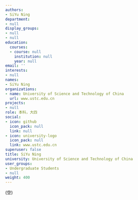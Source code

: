 ```yaml
---
authors:
- SiYu Ning
department:
- null
display_groups:
- null
- null
education:
  courses:
  - course: null
    institution: null
    year: null
email: ''
interests:
- null
names:
- SiYu Ning
organizations:
- name: University of Science and Technology of China
  url: www.ustc.edu.cn
projects:
- null
role: 本科，大四
social:
- icon: github
  icon_pack: null
  link: null
- icon: university-logo
  icon_pack: null
  link: www.ustc.edu.cn
superuser: false
title: SiYu Ning
university: University of Science and Technology of China
user_groups:
- Undergraduate Students
- null
weight: 400
---
```


(空)

